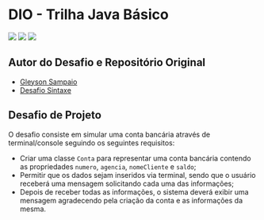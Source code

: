 # DIO - Trilha Java Básico
<div style="display:inline-block">
        <picture>
                <source media="(prefers-color-scheme: light)" srcset="https://img.shields.io/badge/Java-black?style=for-the-badge&logo=OpenJDK&logoColor=white">
                <img src="https://img.shields.io/badge/Java-white?style=for-the-badge&logo=OpenJDK&logoColor=black" />
        </picture>
        <picture>
                <source media="(prefers-color-scheme: light)" srcset="https://img.shields.io/badge/Maven-black?style=for-the-badge&logo=ApacheMaven&logoColor=white">
                <img src="https://img.shields.io/badge/Maven-white?style=for-the-badge&logo=ApacheMaven&logoColor=black" />
        </picture>
        <picture>
                <source media="(prefers-color-scheme: light)" srcset="https://img.shields.io/badge/Spring_Boot-black?style=for-the-badge&logo=SpringBoot&logoColor=white">
                <img src="https://img.shields.io/badge/Spring_Boot-white?style=for-the-badge&logo=SpringBoot&logoColor=black" />
        </picture>
</div>

## Autor do Desafio e Repositório Original
- [Gleyson Sampaio](https://github.com/glysns)
- [Desafio Sintaxe](https://github.com/digitalinnovationone/trilha-java-basico/tree/main/desafios/sintaxe)

## Desafio de Projeto
O desafio consiste em simular uma conta bancária através de terminal/console seguindo os seguintes requisitos:

- Criar uma classe `Conta` para representar uma conta bancária contendo as propriedades `numero`, `agencia`, `nomeCliente` e `saldo`;
- Permitir que os dados sejam inseridos via terminal, sendo que o usuário receberá uma mensagem solicitando cada uma das informações;
- Depois de receber todas as informações, o sistema deverá exibir uma mensagem agradecendo pela criação da conta e as informações da mesma.